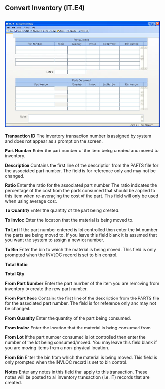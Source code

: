 ##  Convert Inventory (IT.E4)

<PageHeader />

##

![](./IT-E4-1.jpg)

**Transaction ID** The inventory transaction number is assigned by system and
does not appear as a prompt on the screen.  
  
**Part Number** Enter the part number of the item being created and moved to
inventory.  
  
**Description** Contains the first line of the description from the PARTS file
for the associated part number. The field is for reference only and may not be
changed.  
  
**Ratio** Enter the ratio for the associated part number. The ratio indicates
the percentage of the cost from the parts consumed that should be applied to
this item when re-averaging the cost of the part. This field will only be used
when using average cost.  
  
**To Quantity** Enter the quantity of the part being created.  
  
**To Invloc** Enter the location that the material is being moved to.  
  
**To Lot** If the part number entered is lot controlled then enter the lot
number the parts are being moved to. If you leave this field blank it is
assumed that you want the system to assign a new lot number.  
  
**To Bin** Enter the bin to which the material is being moved. This field is
only prompted when the INVLOC record is set to bin control.  
  
**Total Ratio**  
  
**Total Qty**  
  
**From Part Number** Enter the part number of the item you are removing from
inventory to create the new part number.  
  
**From Part Desc** Contains the first line of the description from the PARTS
file for the associated part number. The field is for reference only and may
not be changed.  
  
**From Quantity** Enter the quantity of the part being consumed.  
  
**From Invloc** Enter the location that the material is being consumed from.  
  
**From Lot** If the part number consumed is lot controlled then enter the
number of the lot being consumed/moved. You may leave this field blank if you
are moving items from a non-physical location.  
  
**From Bin** Enter the bin from which the material is being moved. This field
is only prompted when the INVLOC record is set to bin control.  
  
**Notes** Enter any notes in this field that apply to this transaction. These
notes will be posted to all inventory transaction (i.e. IT) records that are
created.  
  
  
<badge text= "Version 8.10.57" vertical="middle" />

<PageFooter />